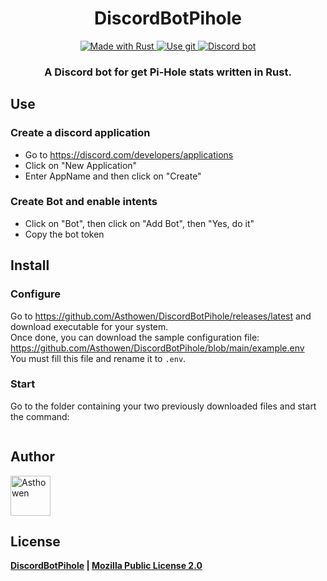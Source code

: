 <h1 align="center">
  DiscordBotPihole
</h1>
<p align="center">
    <a href="https://www.rust-lang.org/">
        <img src="https://img.shields.io/badge/Rust-000000?style=for-the-badge&logo=rust&logoColor=white" alt="Made with Rust">
    </a>
    <a href="https://github.com/Asthowen/DiscordBotPihole">
        <img src="https://img.shields.io/badge/Git-F05032?style=for-the-badge&logo=git&logoColor=white" alt="Use git">
    </a>
    <a href="https://discord.com">
        <img src="https://img.shields.io/badge/Discord-7289DA?style=for-the-badge&logo=discord&logoColor=white" alt="Discord bot">
    </a>
</p>
<h3 align="center">
    <strong>A Discord bot for get Pi-Hole stats written in Rust.</strong>
</h3>

## Use
### Create a discord application
* Go to https://discord.com/developers/applications
* Click on "New Application"
* Enter AppName and then click on "Create"

### Create Bot and enable intents
* Click on "Bot", then click on "Add Bot", then "Yes, do it"
* Copy the bot token

## Install
### Configure
Go to https://github.com/Asthowen/DiscordBotPihole/releases/latest and download executable for your system. 
<br>
Once done, you can download the sample configuration file: https://github.com/Asthowen/DiscordBotPihole/blob/main/example.env
<br>
You must fill this file and rename it to `.env`.

### Start
Go to the folder containing your two previously downloaded files and start the command:
```bash

```

## Author
[<img width="64" src="https://avatars3.githubusercontent.com/u/59535754?s=400&u=48aecdd175dd2dd8867ae063f1973b64d298220b&v=4" alt="Asthowen">](https://github.com/Asthowen)

## License
**[DiscordBotPihole](https://github.com/Asthowen/DiscordBotPihole) | [Mozilla Public License 2.0](https://github.com/Asthowen/DiscordBotPihole/blob/main/LICENSE)**